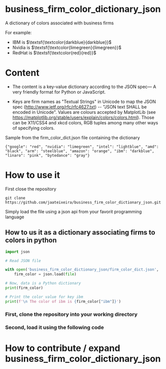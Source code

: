 # business_firm_color_dictionary_json
A dictionary of colors associated with business firms

For example: 
* IBM is $\textsf{\textcolor{darkblue}{darkblue}}$
* Nvidia is $\textsf{\textcolor{limegreen}{limegreen}}$
* RedHat is $\textsf{\textcolor{red}{red}}$


# Content 

- The content is a key-value dictionary according to the JSON spec— A very friendly format for Python or JavaScript. 

- Keys are firm names as "Textual Strings" in Unicode to map the JSON spec (http://www.ietf.org/rfc/rfc4627.txt) -- "JSON text SHALL be encoded in Unicode". 
Values are colours accepted by MatplotLib (see https://matplotlib.org/stable/users/explain/colors/colors.html). Those can be X11/CSS4 and xkcd colors, RGB tuples among many other ways of specifying colors. 

Sample from the firm_color_dict.json file containing the dictionary 
```
{"google": "red", "nvidia": "limegreen", "intel": "lightblue", "amd": "black", "arm": "steelblue", "amazon": "orange", "ibm": "darkblue", "linaro": "pink", "bytedance": "gray"} 
```

# How to use it

First close the repository 
```
git clone https://github.com/jaateixeira/business_firm_color_dictionary_json.git
```
Simply load the file using a json api from your favorit programming language 

## How to us it as a dictionary associating firms to colors in python 

``` py
import json

# Read JSON file

with open('business_firm_color_dictionary_json/firm_color_dict.json', 'r') as file:
    firm_color = json.load(file)

# Now, data is a Python dictionary
print(firm_color)

# Print the color value for key ibm 
print(f'\n The color of ibm is {firm_color["ibm"]}')


```


### First, clone the repository into your working directory 

### Second, load it using the following code 


# How to contribute / expand business_firm_color_dictionary_json


